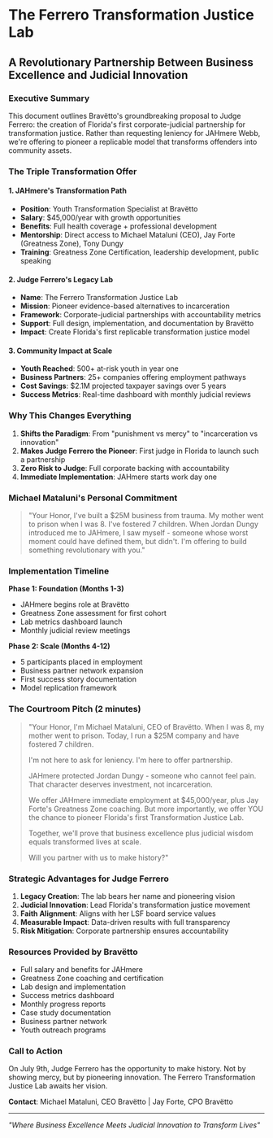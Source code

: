 # The Ferrero Transformation Justice Lab
## A Revolutionary Partnership Between Business Excellence and Judicial Innovation

### Executive Summary

This document outlines Bravëtto's groundbreaking proposal to Judge Ferrero: the creation of Florida's first corporate-judicial partnership for transformation justice. Rather than requesting leniency for JAHmere Webb, we're offering to pioneer a replicable model that transforms offenders into community assets.

### The Triple Transformation Offer

#### 1. JAHmere's Transformation Path
- **Position**: Youth Transformation Specialist at Bravëtto
- **Salary**: $45,000/year with growth opportunities
- **Benefits**: Full health coverage + professional development
- **Mentorship**: Direct access to Michael Mataluni (CEO), Jay Forte (Greatness Zone), Tony Dungy
- **Training**: Greatness Zone Certification, leadership development, public speaking

#### 2. Judge Ferrero's Legacy Lab
- **Name**: The Ferrero Transformation Justice Lab
- **Mission**: Pioneer evidence-based alternatives to incarceration
- **Framework**: Corporate-judicial partnerships with accountability metrics
- **Support**: Full design, implementation, and documentation by Bravëtto
- **Impact**: Create Florida's first replicable transformation justice model

#### 3. Community Impact at Scale
- **Youth Reached**: 500+ at-risk youth in year one
- **Business Partners**: 25+ companies offering employment pathways
- **Cost Savings**: $2.1M projected taxpayer savings over 5 years
- **Success Metrics**: Real-time dashboard with monthly judicial reviews

### Why This Changes Everything

1. **Shifts the Paradigm**: From "punishment vs mercy" to "incarceration vs innovation"
2. **Makes Judge Ferrero the Pioneer**: First judge in Florida to launch such a partnership
3. **Zero Risk to Judge**: Full corporate backing with accountability
4. **Immediate Implementation**: JAHmere starts work day one

### Michael Mataluni's Personal Commitment

> "Your Honor, I've built a $25M business from trauma. My mother went to prison when I was 8. I've fostered 7 children. When Jordan Dungy introduced me to JAHmere, I saw myself - someone whose worst moment could have defined them, but didn't. I'm offering to build something revolutionary with you."

### Implementation Timeline

**Phase 1: Foundation (Months 1-3)**
- JAHmere begins role at Bravëtto
- Greatness Zone assessment for first cohort
- Lab metrics dashboard launch
- Monthly judicial review meetings

**Phase 2: Scale (Months 4-12)**
- 5 participants placed in employment
- Business partner network expansion
- First success story documentation
- Model replication framework

### The Courtroom Pitch (2 minutes)

> "Your Honor, I'm Michael Mataluni, CEO of Bravëtto. When I was 8, my mother went to prison. Today, I run a $25M company and have fostered 7 children.
> 
> I'm not here to ask for leniency. I'm here to offer partnership.
> 
> JAHmere protected Jordan Dungy - someone who cannot feel pain. That character deserves investment, not incarceration.
> 
> We offer JAHmere immediate employment at $45,000/year, plus Jay Forte's Greatness Zone coaching. But more importantly, we offer YOU the chance to pioneer Florida's first Transformation Justice Lab.
> 
> Together, we'll prove that business excellence plus judicial wisdom equals transformed lives at scale.
> 
> Will you partner with us to make history?"

### Strategic Advantages for Judge Ferrero

1. **Legacy Creation**: The lab bears her name and pioneering vision
2. **Judicial Innovation**: Lead Florida's transformation justice movement
3. **Faith Alignment**: Aligns with her LSF board service values
4. **Measurable Impact**: Data-driven results with full transparency
5. **Risk Mitigation**: Corporate partnership ensures accountability

### Resources Provided by Bravëtto

- Full salary and benefits for JAHmere
- Greatness Zone coaching and certification
- Lab design and implementation
- Success metrics dashboard
- Monthly progress reports
- Case study documentation
- Business partner network
- Youth outreach programs

### Call to Action

On July 9th, Judge Ferrero has the opportunity to make history. Not by showing mercy, but by pioneering innovation. The Ferrero Transformation Justice Lab awaits her vision.

**Contact**: Michael Mataluni, CEO Bravëtto | Jay Forte, CPO Bravëtto

---

*"Where Business Excellence Meets Judicial Innovation to Transform Lives"* 